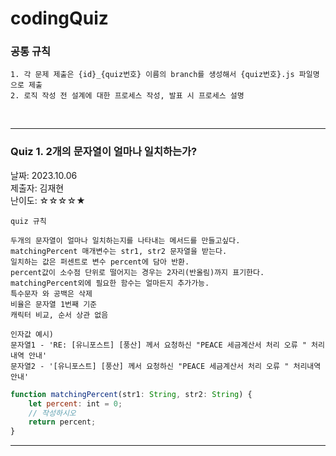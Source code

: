 # codingQuiz

### 공통 규칙
```text
1. 각 문제 제출은 {id}_{quiz번호} 이름의 branch를 생성해서 {quiz번호}.js 파일명으로 제출
2. 로직 작성 전 설계에 대한 프로세스 작성, 발표 시 프로세스 설명
```
<br>

---

### Quiz 1. 2개의 문자열이 얼마나 일치하는가?

날짜: 2023.10.06<br>
제출자: 김재현<br>
난이도: ☆☆☆☆★<br>

```text
quiz 규칙

두개의 문자열이 얼마나 일치하는지를 나타내는 메서드를 만들고싶다.
matchingPercent 매개변수는 str1, str2 문자열을 받는다.
일치하는 값은 퍼센트로 변수 percent에 담아 반환.
percent값이 소수점 단위로 떨어지는 경우는 2자리(반올림)까지 표기한다.
matchingPercent외에 필요한 함수는 얼마든지 추가가능.
특수문자 와 공백은 삭제
비율은 문자열 1번째 기준
캐릭터 비교, 순서 상관 없음
```

```text
인자값 예시)
문자열1 - 'RE: [유니포스트] [풍산] 께서 요청하신 "PEACE 세금계산서 처리 오류 " 처리내역 안내'
문자열2 - '[유니포스트] [풍산] 께서 요청하신 "PEACE 세금계산서 처리 오류 " 처리내역 안내'
```

```javascript
function matchingPercent(str1: String, str2: String) {
	let percent: int = 0;
	// 작성하시오
	return percent;
}
```

---
